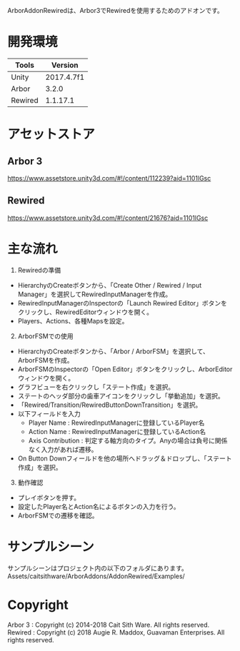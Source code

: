 ArborAddonRewiredは、Arbor3でRewiredを使用するためのアドオンです。

# 開発環境

| Tools   | Version    |
|---------|------------|
| Unity   | 2017.4.7f1 |
| Arbor   | 3.2.0      |
| Rewired | 1.1.17.1   |

# アセットストア

## Arbor 3

https://www.assetstore.unity3d.com/#!/content/112239?aid=1101lGsc

## Rewired

https://www.assetstore.unity3d.com/#!/content/21676?aid=1101lGsc

# 主な流れ

1. Rewiredの準備

* HierarchyのCreateボタンから、「Create Other / Rewired / Input Manager」を選択してRewiredInputManagerを作成。
* RewiredInputManagerのInspectorの「Launch Rewired Editor」ボタンをクリックし、RewiredEditorウィンドウを開く。
* Players、Actions、各種Mapsを設定。

2. ArborFSMでの使用

* HierarchyのCreateボタンから、「Arbor / ArborFSM」を選択して、ArborFSMを作成。
* ArborFSMのInspectorの「Open Editor」ボタンをクリックし、ArborEditorウィンドウを開く。
* グラフビューを右クリックし「ステート作成」を選択。
* ステートのヘッダ部分の歯車アイコンをクリックし「挙動追加」を選択。
* 「Rewired/Transition/RewiredButtonDownTransition」を選択。
* 以下フィールドを入力
    * Player Name : RewiredInputManagerに登録しているPlayer名
    * Action Name : RewiredInputManagerに登録しているAction名
    * Axis Contribution : 判定する軸方向のタイプ。Anyの場合は負号に関係なく入力があれば遷移。
* On Button Downフィールドを他の場所へドラッグ＆ドロップし、「ステート作成」を選択。

3. 動作確認

* プレイボタンを押す。
* 設定したPlayer名とAction名によるボタンの入力を行う。
* ArborFSMでの遷移を確認。

# サンプルシーン 

サンプルシーンはプロジェクト内の以下のフォルダにあります。  
Assets/caitsithware/ArborAddons/AddonRewired/Examples/

# Copyright

Arbor 3 : Copyright (c) 2014-2018 Cait Sith Ware. All rights reserved.  
Rewired : Copyright (c) 2018 Augie R. Maddox, Guavaman Enterprises. All rights reserved.
